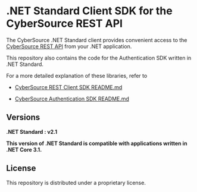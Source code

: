 # .NET Standard Client SDK for the CyberSource REST API

The CyberSource .NET Standard client provides convenient access to the [CyberSource REST API](https://developer.cybersource.com/api/reference/api-reference.html) from your .NET application.

This repository also contains the code for the Authentication SDK written in .NET Standard.

For a more detailed explanation of these libraries, refer to

* [CyberSource REST Client SDK README.md](./cybersource-rest-client-netstandard/README.md)

* [CyberSource Authentication SDK README.md](./cybersource-rest-auth-netstandard/README.md)

## Versions

**.NET Standard : v2.1**

**This version of .NET Standard is compatible with applications written in .NET Core 3.1.**

## License

This repository is distributed under a proprietary license.
